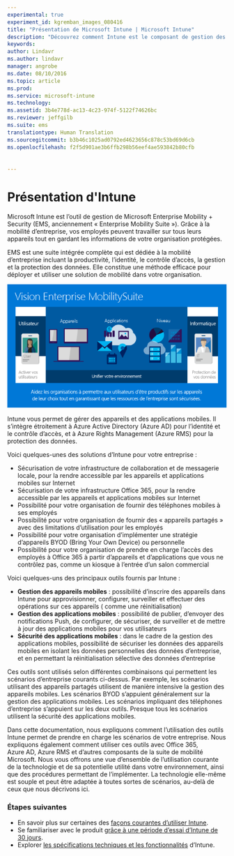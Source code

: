 ```yaml
---
experimental: true
experiment_id: kgremban_images_080416
title: "Présentation de Microsoft Intune | Microsoft Intune"
description: "Découvrez comment Intune est le composant de gestion des appareils mobiles de la solution Enterprise Mobility + Security."
keywords: 
author: Lindavr
ms.author: lindavr
manager: angrobe
ms.date: 08/10/2016
ms.topic: article
ms.prod: 
ms.service: microsoft-intune
ms.technology: 
ms.assetid: 3b4e778d-ac13-4c23-974f-5122f74626bc
ms.reviewer: jeffgilb
ms.suite: ems
translationtype: Human Translation
ms.sourcegitcommit: b3b46c1025ad0792ed4623656c878c53bd69d6cb
ms.openlocfilehash: f2f5d901ae3b6ffb298b56eef4ae593842b80cfb


---
```


# <a name="introduction-to-intune"></a>Présentation d'Intune
Microsoft Intune est l’outil de gestion de Microsoft Enterprise Mobility + Security (EMS, anciennement « Enterprise Mobility Suite »). Grâce à la mobilité d’entreprise, vos employés peuvent travailler sur tous leurs appareils tout en gardant les informations de votre organisation protégées.  

EMS est une suite intégrée complète qui est dédiée à la mobilité d’entreprise incluant la productivité, l’identité, le contrôle d’accès, la gestion et la protection des données. Elle constitue une méthode efficace pour déployer et utiliser une solution de mobilité dans votre organisation.  

![Image de la vision de la mobilité d’entreprise](..\media\em-vision.png)

Intune vous permet de gérer des appareils et des applications mobiles. Il s’intègre étroitement à Azure Active Directory (Azure AD) pour l’identité et le contrôle d’accès, et à Azure Rights Management (Azure RMS) pour la protection des données.  

Voici quelques-unes des solutions d’Intune pour votre entreprise :

* Sécurisation de votre infrastructure de collaboration et de messagerie locale, pour la rendre accessible par les appareils et applications mobiles sur Internet
* Sécurisation de votre infrastructure Office 365, pour la rendre accessible par les appareils et applications mobiles sur Internet
* Possibilité pour votre organisation de fournir des téléphones mobiles à ses employés
* Possibilité pour votre organisation de fournir des « appareils partagés » avec des limitations d’utilisation pour les employés
* Possibilité pour votre organisation d’implémenter une stratégie d’appareils BYOD (Bring Your Own Device) ou personnelle
* Possibilité pour votre organisation de prendre en charge l’accès des employés à Office 365 à partir d’appareils et d’applications que vous ne contrôlez pas, comme un kiosque à l’entrée d’un salon commercial

Voici quelques-uns des principaux outils fournis par Intune :
* **Gestion des appareils mobiles** : possibilité d’inscrire des appareils dans Intune pour approvisionner, configurer, surveiller et effectuer des opérations sur ces appareils ( comme une réinitialisation)
* **Gestion des applications mobiles** : possibilité de publier, d’envoyer des notifications Push, de configurer, de sécuriser, de surveiller et de mettre à jour des applications mobiles pour vos utilisateurs
* **Sécurité des applications mobiles** : dans le cadre de la gestion des applications mobiles, possibilité de sécuriser les données des appareils mobiles en isolant les données personnelles des données d’entreprise, et en permettant la réinitialisation sélective des données d’entreprise

Ces outils sont utilisés selon différentes combinaisons qui permettent les scénarios d’entreprise courants ci-dessus. Par exemple, les scénarios utilisant des appareils partagés utilisent de manière intensive la gestion des appareils mobiles. Les scénarios BYOD s’appuient généralement sur la gestion des applications mobiles. Les scénarios impliquant des téléphones d’entreprise s’appuient sur les deux outils. Presque tous les scénarios utilisent la sécurité des applications mobiles.

Dans cette documentation, nous expliquons comment l’utilisation des outils Intune permet de prendre en charge les scénarios de votre entreprise.  Nous expliquons également comment utiliser ces outils avec Office 365, Azure AD, Azure RMS et d’autres composants de la suite de mobilité Microsoft. Nous vous offrons une vue d’ensemble de l’utilisation courante de la technologie et de sa potentielle utilité dans votre environnement, ainsi que des procédures permettant de l’implémenter. La technologie elle-même est souple et peut être adaptée à toutes sortes de scénarios, au-delà de ceux que nous décrivons ici.

### <a name="next-steps"></a>Étapes suivantes
* En savoir plus sur certaines des [façons courantes d’utiliser Intune](common-ways-to-use-intune.md).
* Se familiariser avec le produit [grâce à une période d’essai d’Intune de 30 jours](get-started-with-a-30-day-trial-of-microsoft-intune.md).
* Explorer [les spécifications techniques et les fonctionnalités](/intune/get-started/what-to-know-before-you-start-microsoft-intune) d’Intune.



<!--HONumber=Nov16_HO2-->


